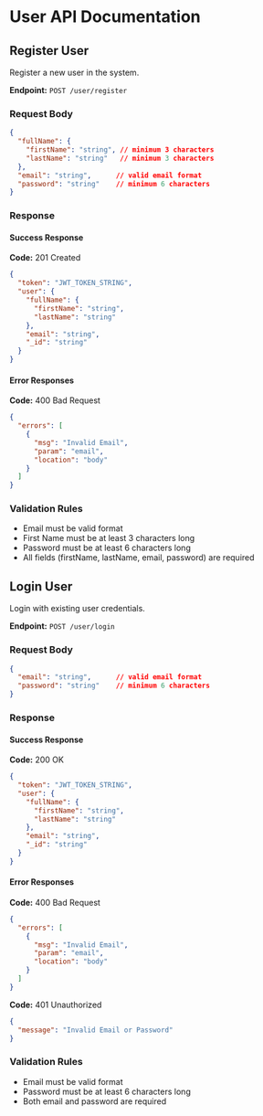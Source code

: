# User API Documentation

## Register User
Register a new user in the system.

**Endpoint:** `POST /user/register`

### Request Body
```json
{
  "fullName": {
    "firstName": "string", // minimum 3 characters
    "lastName": "string"   // minimum 3 characters
  },
  "email": "string",      // valid email format
  "password": "string"    // minimum 6 characters
}
```

### Response

#### Success Response
**Code:** 201 Created
```json
{
  "token": "JWT_TOKEN_STRING",
  "user": {
    "fullName": {
      "firstName": "string",
      "lastName": "string"
    },
    "email": "string",
    "_id": "string"
  }
}
```

#### Error Responses

**Code:** 400 Bad Request
```json
{
  "errors": [
    {
      "msg": "Invalid Email",
      "param": "email",
      "location": "body"
    }
  ]
}
```

### Validation Rules
- Email must be valid format
- First Name must be at least 3 characters long
- Password must be at least 6 characters long
- All fields (firstName, lastName, email, password) are required

## Login User
Login with existing user credentials.

**Endpoint:** `POST /user/login`

### Request Body
```json
{
  "email": "string",      // valid email format
  "password": "string"    // minimum 6 characters
}
```

### Response

#### Success Response
**Code:** 200 OK
```json
{
  "token": "JWT_TOKEN_STRING",
  "user": {
    "fullName": {
      "firstName": "string",
      "lastName": "string"
    },
    "email": "string",
    "_id": "string"
  }
}
```

#### Error Responses

**Code:** 400 Bad Request
```json
{
  "errors": [
    {
      "msg": "Invalid Email",
      "param": "email",
      "location": "body"
    }
  ]
}
```

**Code:** 401 Unauthorized
```json
{
  "message": "Invalid Email or Password"
}
```

### Validation Rules
- Email must be valid format
- Password must be at least 6 characters long
- Both email and password are required
